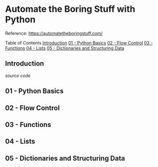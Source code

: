 # Automate the Boring Stuff with Python
Reference: https://automatetheboringstuff.com/

Table of Contents
[Introduction](https://github.com/xiaoxian9799/newbieWiki/blob/main/Automate%20the%20Boring%20Stuff%20with%20Python.md#introduction)
[01 - Python Basics](https://github.com/xiaoxian9799/newbieWiki/blob/main/Automate%20the%20Boring%20Stuff%20with%20Python.md#introduction)
[02 - Flow Control](https://github.com/xiaoxian9799/newbieWiki/blob/main/Automate%20the%20Boring%20Stuff%20with%20Python.md#introduction)
[03 - Functions](https://github.com/xiaoxian9799/newbieWiki/blob/main/Automate%20the%20Boring%20Stuff%20with%20Python.md#introduction)
[04 - Lists](https://github.com/xiaoxian9799/newbieWiki/blob/main/Automate%20the%20Boring%20Stuff%20with%20Python.md#introduction)
[05 - Dictionaries and Structuring Data](https://github.com/xiaoxian9799/newbieWiki/blob/main/Automate%20the%20Boring%20Stuff%20with%20Python.md#introduction)

## Introduction
_source code_

## 01 - Python Basics

## 02 - Flow Control

## 03 - Functions

## 04 - Lists

## 05 - Dictionaries and Structuring Data

